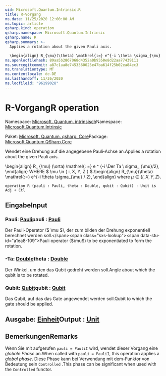 ```yaml
---
uid: Microsoft.Quantum.Intrinsic.R
title: R-Vorgang
ms.date: 11/25/2020 12:00:00 AM
ms.topic: article
qsharp.kind: operation
qsharp.namespace: Microsoft.Quantum.Intrinsic
qsharp.name: R
qsharp.summary: >-
  Applies a rotation about the given Pauli axis.

  \begin{align} R_{\mu}(\theta) \mathrel{:=} e^{-i \theta \sigma_{\mu} / 2}, \end{align} where $\mu \in \{I, X, Y, Z\}$.
ms.openlocfilehash: 89aa5b2867068d4352a0b9550e8d22aa77439111
ms.sourcegitcommit: a87c1aa8e7453360025e47ba614f25b02ea84ec3
ms.translationtype: MT
ms.contentlocale: de-DE
ms.lasthandoff: 11/26/2020
ms.locfileid: "96199028"
---
```

# <a name="r-operation"></a><span data-ttu-id="a1ea8-102">R-Vorgang</span><span class="sxs-lookup"><span data-stu-id="a1ea8-102">R operation</span></span>

<span data-ttu-id="a1ea8-103">Namespace: [Microsoft. Quantum. intrinsisch](xref:Microsoft.Quantum.Intrinsic)</span><span class="sxs-lookup"><span data-stu-id="a1ea8-103">Namespace: [Microsoft.Quantum.Intrinsic](xref:Microsoft.Quantum.Intrinsic)</span></span>

<span data-ttu-id="a1ea8-104">Paket: [Microsoft. Quantum. qsharp. Core](https://nuget.org/packages/Microsoft.Quantum.QSharp.Core)</span><span class="sxs-lookup"><span data-stu-id="a1ea8-104">Package: [Microsoft.Quantum.QSharp.Core](https://nuget.org/packages/Microsoft.Quantum.QSharp.Core)</span></span>


<span data-ttu-id="a1ea8-105">Wendet eine Drehung auf die angegebene Pauli-Achse an.</span><span class="sxs-lookup"><span data-stu-id="a1ea8-105">Applies a rotation about the given Pauli axis.</span></span>

<span data-ttu-id="a1ea8-106">\begin{align} R_ {\mu} (\orta) \mathrel{: =} e ^ {-i \Der Ta \ sigma_ {\mu}/2}, \end{align} WHERE $ \mu \in \{ i, X, Y, Z \} $.</span><span class="sxs-lookup"><span data-stu-id="a1ea8-106">\begin{align} R_{\mu}(\theta) \mathrel{:=} e^{-i \theta \sigma_{\mu} / 2}, \end{align} where $\mu \in \{I, X, Y, Z\}$.</span></span>

```qsharp
operation R (pauli : Pauli, theta : Double, qubit : Qubit) : Unit is Adj + Ctl
```


## <a name="input"></a><span data-ttu-id="a1ea8-107">Eingabe</span><span class="sxs-lookup"><span data-stu-id="a1ea8-107">Input</span></span>

### <a name="pauli--pauli"></a><span data-ttu-id="a1ea8-108">Pauli: [Pauli](xref:microsoft.quantum.lang-ref.pauli)</span><span class="sxs-lookup"><span data-stu-id="a1ea8-108">pauli : [Pauli](xref:microsoft.quantum.lang-ref.pauli)</span></span>

<span data-ttu-id="a1ea8-109">Der Pauli-Operator ($ \mu $), der zum bilden der Drehung exponentiell berechnet werden soll.</span><span class="sxs-lookup"><span data-stu-id="a1ea8-109">Pauli operator ($\mu$) to be exponentiated to form the rotation.</span></span>


### <a name="theta--double"></a><span data-ttu-id="a1ea8-110">-Ta: [Double](xref:microsoft.quantum.lang-ref.double)</span><span class="sxs-lookup"><span data-stu-id="a1ea8-110">theta : [Double](xref:microsoft.quantum.lang-ref.double)</span></span>

<span data-ttu-id="a1ea8-111">Der Winkel, um den das Qubit gedreht werden soll.</span><span class="sxs-lookup"><span data-stu-id="a1ea8-111">Angle about which the qubit is to be rotated.</span></span>


### <a name="qubit--qubit"></a><span data-ttu-id="a1ea8-112">Qubit: [Qubit](xref:microsoft.quantum.lang-ref.qubit)</span><span class="sxs-lookup"><span data-stu-id="a1ea8-112">qubit : [Qubit](xref:microsoft.quantum.lang-ref.qubit)</span></span>

<span data-ttu-id="a1ea8-113">Das Qubit, auf das das Gate angewendet werden soll.</span><span class="sxs-lookup"><span data-stu-id="a1ea8-113">Qubit to which the gate should be applied.</span></span>



## <a name="output--unit"></a><span data-ttu-id="a1ea8-114">Ausgabe: [Einheit](xref:microsoft.quantum.lang-ref.unit)</span><span class="sxs-lookup"><span data-stu-id="a1ea8-114">Output : [Unit](xref:microsoft.quantum.lang-ref.unit)</span></span>



## <a name="remarks"></a><span data-ttu-id="a1ea8-115">Bemerkungen</span><span class="sxs-lookup"><span data-stu-id="a1ea8-115">Remarks</span></span>

<span data-ttu-id="a1ea8-116">Wenn Sie mit aufgerufen `pauli = PauliI` wird, wendet dieser Vorgang eine *globale Phase* an.</span><span class="sxs-lookup"><span data-stu-id="a1ea8-116">When called with `pauli = PauliI`, this operation applies a *global phase*.</span></span> <span data-ttu-id="a1ea8-117">Diese Phase kann bei Verwendung mit dem-Funktor von Bedeutung sein `Controlled` .</span><span class="sxs-lookup"><span data-stu-id="a1ea8-117">This phase can be significant when used with the `Controlled` functor.</span></span>